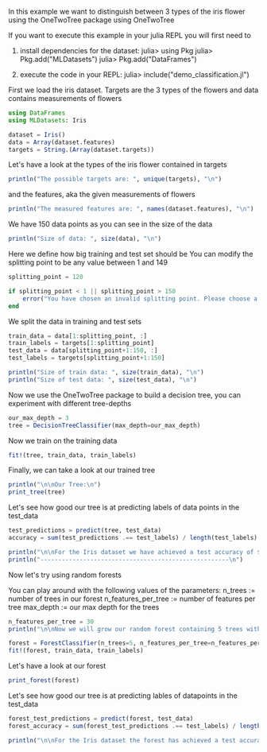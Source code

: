  In this example we want to distinguish between 3 types of the iris flower
 using the OneTwoTree package
using OneTwoTree

 If you want to execute this example in your julia REPL you will first need to
 1) install dependencies for the dataset:
   julia>  using Pkg
   julia>  Pkg.add("MLDatasets")
   julia>  Pkg.add("DataFrames")

 2) execute the code in your REPL:
   julia>  include("demo_classification.jl")

 First we load the iris dataset. Targets are the 3 types of the flowers
 and data contains measurements of flowers
```julia
using DataFrames
using MLDatasets: Iris

dataset = Iris()
data = Array(dataset.features)
targets = String.(Array(dataset.targets))
```

 Let's have a look at the types of the iris flower contained in targets
```julia
println("The possible targets are: ", unique(targets), "\n")
```
 and the features, aka the given measurements of flowers
```julia
println("The measured features are: ", names(dataset.features), "\n")
```
 We have 150 data points as you can see in the size of the data
```julia
println("Size of data: ", size(data), "\n")
```

 Here we define how big training and test set should be
 You can modify the splitting point to be any value between 1 and 149
```julia
splitting_point = 120

if splitting_point < 1 || splitting_point > 150
    error("You have chosen an invalid splitting point. Please choose a value between 1 and 150")
end
```
 We split the data in training and test sets
```julia
train_data = data[1:splitting_point, :]
train_labels = targets[1:splitting_point]
test_data = data[splitting_point+1:150, :]
test_labels = targets[splitting_point+1:150]

println("Size of train data: ", size(train_data), "\n")
println("Size of test data: ", size(test_data), "\n")
```
 Now we use the OneTwoTree package to build a decision tree, you can experiment with different tree-depths
```julia
our_max_depth = 3
tree = DecisionTreeClassifier(max_depth=our_max_depth)
```
 Now we train on the training data
```julia
fit!(tree, train_data, train_labels)
```
 Finally, we can take a look at our trained tree
```julia
println("\n\nOur Tree:\n")
print_tree(tree)
```
 Let's see how good our tree is at predicting labels of data points in the test_data
```julia
test_predictions = predict(tree, test_data)
accuracy = sum(test_predictions .== test_labels) / length(test_labels)

println("\n\nFor the Iris dataset we have achieved a test accuracy of $(round(accuracy * 100, digits=2))%")
println("-----------------------------------------------------\n")
```
 Now let's try using random forests

 You can play around with the following values of the parameters:
 n_trees := number of trees in our forest
 n_features_per_tree := number of features per tree
 max_depth := our max depth for the trees
```julia
n_features_per_tree = 30
println("\n\nNow we will grow our random forest containing 5 trees with $n_features_per_tree features per tree and a max depth of $our_max_depth")

forest = ForestClassifier(n_trees=5, n_features_per_tree=n_features_per_tree, max_depth=our_max_depth)
fit!(forest, train_data, train_labels)
```
 Let's have a look at our forest
```julia
print_forest(forest)
```
 Let's see how good our tree is at predicting lables of datapoints in the test_data
```julia
forest_test_predictions = predict(forest, test_data)
forest_accuracy = sum(forest_test_predictions .== test_labels) / length(test_labels)

println("\n\nFor the Iris dataset the forest has achieved a test accuracy of $(round(forest_accuracy * 100, digits=2))%")
```